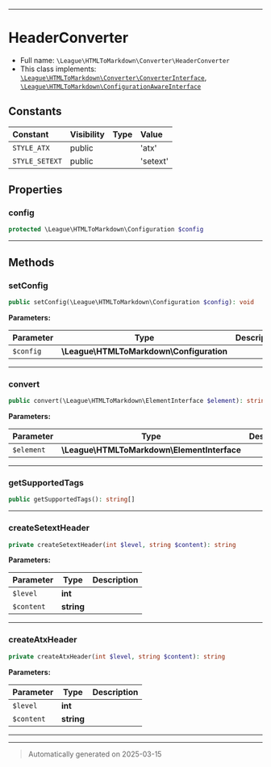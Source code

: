 ***

# HeaderConverter





* Full name: `\League\HTMLToMarkdown\Converter\HeaderConverter`
* This class implements:
[`\League\HTMLToMarkdown\Converter\ConverterInterface`](./ConverterInterface.md), [`\League\HTMLToMarkdown\ConfigurationAwareInterface`](../ConfigurationAwareInterface.md)


## Constants

| Constant | Visibility | Type | Value |
|:---------|:-----------|:-----|:------|
|`STYLE_ATX`|public| |&#039;atx&#039;|
|`STYLE_SETEXT`|public| |&#039;setext&#039;|

## Properties


### config



```php
protected \League\HTMLToMarkdown\Configuration $config
```






***

## Methods


### setConfig



```php
public setConfig(\League\HTMLToMarkdown\Configuration $config): void
```








**Parameters:**

| Parameter | Type | Description |
|-----------|------|-------------|
| `$config` | **\League\HTMLToMarkdown\Configuration** |  |





***

### convert



```php
public convert(\League\HTMLToMarkdown\ElementInterface $element): string
```








**Parameters:**

| Parameter | Type | Description |
|-----------|------|-------------|
| `$element` | **\League\HTMLToMarkdown\ElementInterface** |  |





***

### getSupportedTags



```php
public getSupportedTags(): string[]
```












***

### createSetextHeader



```php
private createSetextHeader(int $level, string $content): string
```








**Parameters:**

| Parameter | Type | Description |
|-----------|------|-------------|
| `$level` | **int** |  |
| `$content` | **string** |  |





***

### createAtxHeader



```php
private createAtxHeader(int $level, string $content): string
```








**Parameters:**

| Parameter | Type | Description |
|-----------|------|-------------|
| `$level` | **int** |  |
| `$content` | **string** |  |





***


***
> Automatically generated on 2025-03-15
